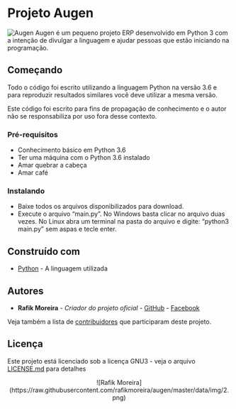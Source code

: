 # Projeto Augen
![Augen](https://raw.githubusercontent.com/rafikmoreira/augen/master/data/img/1.png)
Augen é um pequeno projeto ERP desenvolvido em Python 3 com a intenção de divulgar a linguagem e ajudar pessoas que estão iniciando na programação.

## Começando

Todo o código foi escrito utilizando a linguagem Python na versão 3.6 e para reproduzir resultados similares você deve utilizar a mesma versão.

Este código foi escrito para fins de propagação de conhecimento e o autor não se responsabiliza por uso fora desse contexto.

### Pré-requisitos

* Conhecimento básico em Python 3.6
* Ter uma máquina com o Python 3.6 instalado
* Amar quebrar a cabeça
* Amar café

### Instalando

* Baixe todos os arquivos disponibilizados para download.
* Execute o arquivo “main.py”.
	No Windows basta clicar no arquivo duas vezes.
	No Linux abra um terminal na pasta do arquivo e digite: “python3 main.py” sem aspas e tecle enter.

## Construído com

* [Python](https://www.python.org) - A linguagem utilizada

## Autores

* **Rafik Moreira** - *Criador do projeto oficial* - [GitHub](https://github.com/rafikmoreira) - [Facebook](https://facebook.com/rafikmoreira)

Veja também a lista de [contribuidores](https://github.com/your/project/contributors) que participaram deste projeto.

## Licença

Este projeto está licenciado sob a licença GNU3 - veja o arquivo [LICENSE.md](LICENSE.md) para detalhes
<p align="center">
  <span>![Rafik Moreira](https://raw.githubusercontent.com/rafikmoreira/augen/master/data/img/2.png)</span>
</p>

